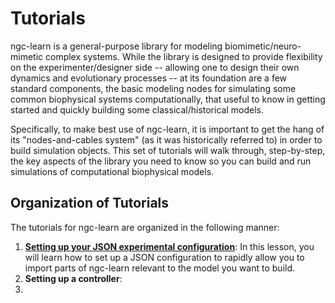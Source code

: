 # Tutorials

ngc-learn is a general-purpose library for modeling biomimetic/neuro-mimetic
complex systems. While the library is designed to provide flexibility on the
experimenter/designer side -- allowing one to design their own dynamics and
evolutionary processes -- at its foundation are a few standard components, the
basic modeling nodes for simulating some common biophysical systems computationally,
that useful to know in getting started and quickly building some classical/historical
models.

Specifically, to make best use of ngc-learn, it is important to get the
hang of its "nodes-and-cables system" (as it was historically referred to) in
order to build simulation objects. This set of tutorials will walk through,
step-by-step, the key aspects of the library you need to know so you can build
and run simulations of computational biophysical models.

## Organization of Tutorials

The tutorials for ngc-learn are organized in the following manner:
1. <b>[Setting up your JSON experimental configuration](../tutorials/lesson1.md)</b>:
   In this lesson, you will learn how to set up a JSON configuration to rapidly
   allow you to import parts of ngc-learn relevant to the model you want to build.
2. <b>Setting up a controller</b>:
3. 
